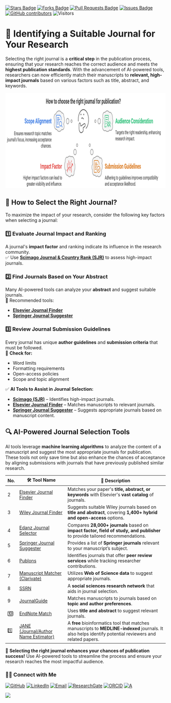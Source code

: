 <a href="https://github.com/drshahizan/short-course/stargazers"><img src="https://img.shields.io/github/stars/drshahizan/short-course" alt="Stars Badge"/></a>
<a href="https://github.com/drshahizan/short-course/network/members"><img src="https://img.shields.io/github/forks/drshahizan/short-course" alt="Forks Badge"/></a>
<a href="https://github.com/drshahizan/short-course/pulls"><img src="https://img.shields.io/github/issues-pr/drshahizan/short-course" alt="Pull Requests Badge"/></a>
<a href="https://github.com/drshahizan/short-course"><img src="https://img.shields.io/github/issues/drshahizan/short-course" alt="Issues Badge"/></a>
<a href="https://github.com/drshahizan/short-course/graphs/contributors"><img alt="GitHub contributors" src="https://img.shields.io/github/contributors/drshahizan/short-course?color=2b9348"></a>
![Visitors](https://api.visitorbadge.io/api/visitors?path=https%3A%2F%2Fgithub.com%2Fdrshahizan%2Fshort-course&labelColor=%23d9e3f0&countColor=%23697689&style=flat)

# 📌 Identifying a Suitable Journal for Your Research

Selecting the right journal is a **critical step** in the publication process, ensuring that your research reaches the correct audience and meets the **highest publication standards**. With the advancement of AI-powered tools, researchers can now efficiently match their manuscripts to **relevant, high-impact journals** based on various factors such as title, abstract, and keywords.

<a href="https://github.com/drshahizan/short-course/blob/main/workshop/25AIwriting">
 <img src="journal.png" alt="Dr Shahizan AI tools"  height="300">
</a>
  
## 🎯 **How to Select the Right Journal?**
To maximize the impact of your research, consider the following key factors when selecting a journal:

### **1️⃣ Evaluate Journal Impact and Ranking**  
A journal's **impact factor** and ranking indicate its influence in the research community.  
✅ Use **[Scimago Journal & Country Rank (SJR)](https://www.scimagojr.com/)** to assess high-impact journals.

### **2️⃣ Find Journals Based on Your Abstract**  
Many AI-powered tools can analyze your **abstract** and suggest suitable journals.  
🔹 Recommended tools:  
- **[Elsevier Journal Finder](https://journalfinder.elsevier.com/)**  
- **[Springer Journal Suggester](https://journalsuggester.springer.com/)**  

### **3️⃣ Review Journal Submission Guidelines**  
Every journal has unique **author guidelines** and **submission criteria** that must be followed.  
📌 **Check for:**  
- Word limits  
- Formatting requirements  
- Open-access policies  
- Scope and topic alignment  

✅ **AI Tools to Assist in Journal Selection:**  
- **[Scimago (SJR)](https://www.scimagojr.com/)** – Identifies high-impact journals.  
- **[Elsevier Journal Finder](https://journalfinder.elsevier.com/)** – Matches manuscripts to relevant journals.  
- **[Springer Journal Suggester](https://journalsuggester.springer.com/)** – Suggests appropriate journals based on manuscript content.  

## 🔍 **AI-Powered Journal Selection Tools**
AI tools leverage **machine learning algorithms** to analyze the content of a manuscript and suggest the most appropriate journals for publication. These tools not only save time but also enhance the chances of acceptance by aligning submissions with journals that have previously published similar research.

|  No. | 🛠 **Tool Name** | 📖 **Description** |
| --- | ---------------- | ------------------ |
| 2 | [Elsevier Journal Finder](https://journalfinder.elsevier.com/) | Matches your paper's **title, abstract, or keywords** with Elsevier's **vast catalog** of journals. |
| 3| [Wiley Journal Finder](https://journalfinder.wiley.com/search?type=match) | Suggests suitable Wiley journals based on **title and abstract**, covering **1,400+ hybrid and open-access** options. |
| 4 | [Edanz Journal Selector](https://www.edanz.com/journal-selector) | Compares **28,000+ journals** based on **impact factor, field of study, and publisher** to provide tailored recommendations. |
| 5 | [Springer Journal Suggester](https://journalsuggester.springer.com/) | Provides a list of **Springer journals** relevant to your manuscript’s subject. |
| 6 | [Publons](https://publons.com/) | Identifies journals that offer **peer review services** while tracking researcher contributions. |
| 7 | [Manuscript Matcher (Clarivate)](https://mjl.clarivate.com/manuscript-matcher) | Utilizes **Web of Science data** to suggest appropriate journals. |
| 8 | [SSRN](https://www.ssrn.com/index.cfm/en/) | A **social sciences research network** that aids in journal selection. |
|9 | [JournalGuide](https://www.journalguide.com/) | Matches manuscripts to journals based on **topic and author preferences**. |
| 🔟 | [EndNote Match](https://support.clarivate.com/Endnote/s/article/EndNote-Manuscript-Matcher?language=en_US) | Uses **title and abstract** to suggest relevant journals. |
| 1️⃣ | [JANE (Journal/Author Name Estimator)](https://jane.biosemantics.org/) | A **free** bioinformatics tool that matches manuscripts to **MEDLINE-indexed** journals. It also helps identify potential reviewers and related papers. |

🚀 **Selecting the right journal enhances your chances of publication success!** Use AI-powered tools to streamline the process and ensure your research reaches the most impactful audience.


### 🙌🏻 Connect with Me
<p align="left">
    <a href="https://github.com/drshahizan" target="_blank"><img alt="GitHub" src="https://img.shields.io/badge/-@drshahizan-181717?style=flat-square&logo=GitHub&logoColor=white"></a>
    <a href="https://www.linkedin.com/in/drshahizan" target="_blank"><img alt="LinkedIn" src="https://img.shields.io/badge/-drshahizan-blue?style=flat-square&logo=Linkedin&logoColor=white&link=https://www.linkedin.com/in/drshahizan/"></a>
    <a href="mailto:shahizan@utm.my" target="_blank"><img alt="Email" src="https://img.shields.io/badge/-shahizan@utm.my-c14438?style=flat-square&logo=Gmail&logoColor=white&link=mailto:shahizan@utm.my.com"></a>
    <a href="https://www.researchgate.net/profile/Mohd-Othman-28" target="_blank"><img alt="ResearchGate" src="https://img.shields.io/badge/-ResearchGate-00CCBB?style=flat-square&logo=ResearchGate&logoColor=white"></a>
    <a href="https://orcid.org/0000-0003-4261-1873" target="_blank"><img alt="ORCID" src="https://img.shields.io/badge/-ORCID-A6CE39?style=flat-square&logo=ORCID&logoColor=white"></a> 
 <a href="https://visitorbadge.io/status?path=https%3A%2F%2Fgithub.com%2Fdrshahizan" target="_blank"><img alt="A" src="https://api.visitorbadge.io/api/visitors?path=https%3A%2F%2Fgithub.com%2Fdrshahizan&labelColor=%23697689&countColor=%23555555&style=plastic"></a>
 
![](https://hit.yhype.me/github/profile?user_id=81284918)
</p>



